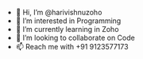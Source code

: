 - 👋 Hi, I’m @harivishnuzoho
- 👀 I’m interested in Programming
- 🌱 I’m currently learning in Zoho
- 💞️ I’m looking to collaborate on Code
- 📫 Reach me with +91 9123577173

<!---
harivishnuzoho/harivishnuzoho is a ✨ special ✨ repository because its `README.md` (this file) appears on your GitHub profile.
You can click the Preview link to take a look at your changes.
--->
